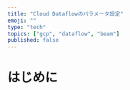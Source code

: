 ```yaml
---
title: "Cloud Dataflowのパラメータ設定"
emoji: ""
type: "tech"
topics: ["gcp", "dataflow", "beam"]
published: false
---
```


# はじめに
